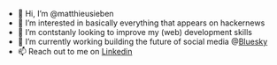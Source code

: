 - 👋  Hi, I’m @matthieusieben
- 👀  I’m interested in basically everything that appears on hackernews
- 🌱  I’m contstanly looking to improve my (web) development skills
- 🦋  I’m currently working building the future of social media @[Bluesky](https://github.com/bluesky-social)
- 📫  Reach out to me on [Linkedin](https://www.linkedin.com/in/matthieusieben/)
